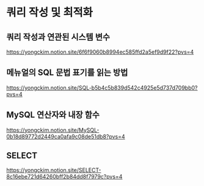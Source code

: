 # 쿼리 작성 및 최적화

## 쿼리 작성과 연관된 시스템 변수

https://yongckim.notion.site/6f6f9060b8994ec585ffd2a5ef9d9f22?pvs=4

## 메뉴얼의 SQL 문법 표기를 읽는 방법

https://yongckim.notion.site/SQL-b5b4c5b839d542c4925e5d737d709bb0?pvs=4

## MySQL 연산자와 내장 함수

https://yongckim.notion.site/MySQL-0b18d89772d2449ca0afa9c08de51db8?pvs=4

## SELECT

https://yongckim.notion.site/SELECT-8c16ebe721d64260bff2b84dd8f7979c?pvs=4